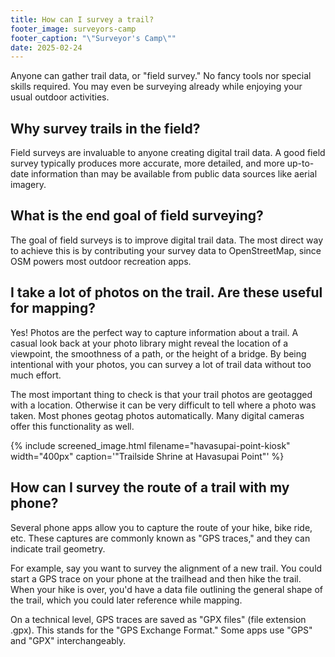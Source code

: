 ```yaml
---
title: How can I survey a trail?
footer_image: surveyors-camp
footer_caption: "\"Surveyor's Camp\""
date: 2025-02-24
---
```

Anyone can gather trail data, or "field survey." No fancy tools nor special skills required. You may even be surveying already while enjoying your usual outdoor activities.

## Why survey trails in the field?

Field surveys are invaluable to anyone creating digital trail data. A good field survey typically produces more accurate, more detailed, and more up-to-date information than may be available from public data sources like aerial imagery.

## What is the end goal of field surveying?

The goal of field surveys is to improve digital trail data. The most direct way to achieve this is by contributing your survey data to OpenStreetMap, since OSM powers most outdoor recreation apps. 

## I take a lot of photos on the trail. Are these useful for mapping?

Yes! Photos are the perfect way to capture information about a trail. A casual look back at your photo library might reveal the location of a viewpoint, the smoothness of a path, or the height of a bridge. By being intentional with your photos, you can survey a lot of trail data without too much effort.

The most important thing to check is that your trail photos are geotagged with a location. Otherwise it can be very difficult to tell where a photo was taken. Most phones geotag photos automatically. Many digital cameras offer this functionality as well.

{% include screened_image.html filename="havasupai-point-kiosk" width="400px" caption='"Trailside Shrine at Havasupai Point"' %}
<!--
## What sort of photos are helpful for mapping trails?

It's helpful to take photos of any detail someone might want to add to the map.  trailheads, parking lots, picnic tables, benches, bathrooms, trash cans, and information boards.

This includes the infrastucture like gates, trail markers, and intersections.

Taking photos of any signage is particularly useful, as it often includes the name, operator, and allowed usage of a trail.
-->
## How can I survey the route of a trail with my phone?

Several phone apps allow you to capture the route of your hike, bike ride, etc. These captures are commonly known as "GPS traces," and they can indicate trail geometry.

For example, say you want to survey the alignment of a new trail. You could start a GPS trace on your phone at the trailhead and then hike the trail. When your hike is over, you'd have a data file outlining the general shape of the trail, which you could later reference while mapping.

On a technical level, GPS traces are saved as "GPX files" (file extension .gpx). This stands for the "GPS Exchange Format." Some apps use "GPS" and "GPX" interchangeably.
